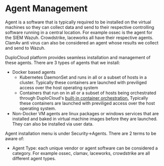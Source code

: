 # Agent Management

Agent is a software that is typically required to be installed on the virtual machines so they can collect data and send to their respective controlling software running in a central location. For example ossec is the agent for the SIEM Wazuh. Crowdstrike, laceworks all have their respective agents. ClamAv anti virus can also be considered an agent whose results we collect and send to Wazuh.

DuploCloud platform provides seamless installation and management of these agents. There are 3 types of agents that we install:

* Docker based agents
  * Kubernetes DaemonSet and runs in all or a subset of hosts in a cluster. Typically these containers are launched with previliged access over the host operating system
  * Containers that run on in all or a subset of hosts being orchestrated through DuploCloud's [built-in container orchestration.](../../container-deployments/container-orchestrators.md) Typically these containers are launched with previliged access over the host operating system.
* Non-Docker VM agents are linux packages or windows services that are installed and baked in virtual machine images before they are launched. They can also be installed via user data. &#x20;

Agent installation menu is under Security->Agents. There are 2 terms to be aware of:

* Agent Type: each unique vendor or agent software can be considered a category. For example ossec, clamav, laceworks, crowdstrike are all different agent types.
